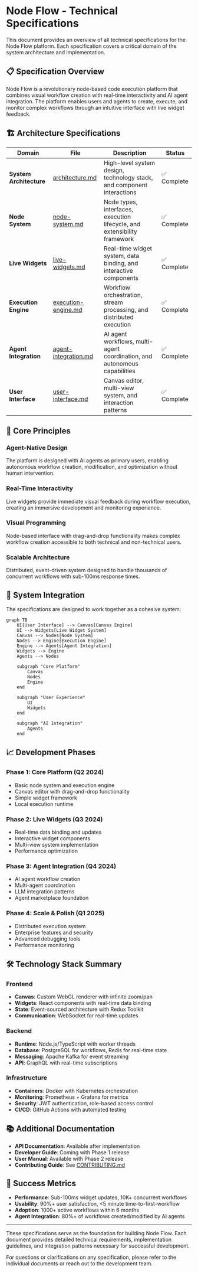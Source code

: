 # Node Flow - Technical Specifications

This document provides an overview of all technical specifications for the Node Flow platform. Each specification covers a critical domain of the system architecture and implementation.

## 📋 Specification Overview

Node Flow is a revolutionary node-based code execution platform that combines visual workflow creation with real-time interactivity and AI agent integration. The platform enables users and agents to create, execute, and monitor complex workflows through an intuitive interface with live widget feedback.

## 🏗️ Architecture Specifications

| Domain | File | Description | Status |
|--------|------|-------------|--------|
| **System Architecture** | [architecture.md](./specs/architecture.md) | High-level system design, technology stack, and component interactions | ✅ Complete |
| **Node System** | [node-system.md](./specs/node-system.md) | Node types, interfaces, execution lifecycle, and extensibility framework | ✅ Complete |
| **Live Widgets** | [live-widgets.md](./specs/live-widgets.md) | Real-time widget system, data binding, and interactive components | ✅ Complete |
| **Execution Engine** | [execution-engine.md](./specs/execution-engine.md) | Workflow orchestration, stream processing, and distributed execution | ✅ Complete |
| **Agent Integration** | [agent-integration.md](./specs/agent-integration.md) | AI agent workflows, multi-agent coordination, and autonomous capabilities | ✅ Complete |
| **User Interface** | [user-interface.md](./specs/user-interface.md) | Canvas editor, multi-view system, and interaction patterns | ✅ Complete |

## 🎯 Core Principles

### Agent-Native Design
The platform is designed with AI agents as primary users, enabling autonomous workflow creation, modification, and optimization without human intervention.

### Real-Time Interactivity
Live widgets provide immediate visual feedback during workflow execution, creating an immersive development and monitoring experience.

### Visual Programming
Node-based interface with drag-and-drop functionality makes complex workflow creation accessible to both technical and non-technical users.

### Scalable Architecture
Distributed, event-driven system designed to handle thousands of concurrent workflows with sub-100ms response times.

## 🔄 System Integration

The specifications are designed to work together as a cohesive system:

```mermaid
graph TB
    UI[User Interface] --> Canvas[Canvas Engine]
    UI --> Widgets[Live Widget System]
    Canvas --> Nodes[Node System]
    Nodes --> Engine[Execution Engine]
    Engine --> Agents[Agent Integration]
    Widgets --> Engine
    Agents --> Nodes
    
    subgraph "Core Platform"
        Canvas
        Nodes
        Engine
    end
    
    subgraph "User Experience"
        UI
        Widgets
    end
    
    subgraph "AI Integration"
        Agents
    end
```

## 📈 Development Phases

### Phase 1: Core Platform (Q2 2024)
- Basic node system and execution engine
- Canvas editor with drag-and-drop functionality
- Simple widget framework
- Local execution runtime

### Phase 2: Live Widgets (Q3 2024)
- Real-time data binding and updates
- Interactive widget components
- Multi-view system implementation
- Performance optimization

### Phase 3: Agent Integration (Q4 2024)
- AI agent workflow creation
- Multi-agent coordination
- LLM integration patterns
- Agent marketplace foundation

### Phase 4: Scale & Polish (Q1 2025)
- Distributed execution system
- Enterprise features and security
- Advanced debugging tools
- Performance monitoring

## 🛠️ Technology Stack Summary

### Frontend
- **Canvas**: Custom WebGL renderer with infinite zoom/pan
- **Widgets**: React components with real-time data binding
- **State**: Event-sourced architecture with Redux Toolkit
- **Communication**: WebSocket for real-time updates

### Backend
- **Runtime**: Node.js/TypeScript with worker threads
- **Database**: PostgreSQL for workflows, Redis for real-time state
- **Messaging**: Apache Kafka for event streaming
- **API**: GraphQL with real-time subscriptions

### Infrastructure
- **Containers**: Docker with Kubernetes orchestration
- **Monitoring**: Prometheus + Grafana for metrics
- **Security**: JWT authentication, role-based access control
- **CI/CD**: GitHub Actions with automated testing

## 📚 Additional Documentation

- **API Documentation**: Available after implementation
- **Developer Guide**: Coming with Phase 1 release
- **User Manual**: Available with Phase 2 release
- **Contributing Guide**: See [CONTRIBUTING.md](./CONTRIBUTING.md)

## 🎯 Success Metrics

- **Performance**: Sub-100ms widget updates, 10K+ concurrent workflows
- **Usability**: 90%+ user satisfaction, <5 minute time-to-first-workflow
- **Adoption**: 1000+ active workflows within 6 months
- **Agent Integration**: 80%+ of workflows created/modified by AI agents

---

These specifications serve as the foundation for building Node Flow. Each document provides detailed technical requirements, implementation guidelines, and integration patterns necessary for successful development.

For questions or clarifications on any specification, please refer to the individual documents or reach out to the development team.
